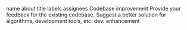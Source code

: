 name	about	title	labels	assignees
Codebase improvement
Provide your feedback for the existing codebase. Suggest a better solution for algorithms, development tools, etc.
dev:
enhancement
